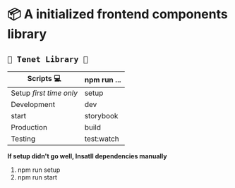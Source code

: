 # 📦 A initialized frontend components library

## `🎉 Tenet Library 🎉`


|Scripts 💻					| npm run ... |
|---------------------------|--|
|    Setup *first time only*| setup|
|    Development 			| dev |
|    start     			| storybook|
|    Production  			| build |
|    Testing     			| test:watch|


**If setup didn't go well, Insatll dependencies manually**

 1. npm run setup
 2. npm run start
